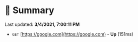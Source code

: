 # 📖 Summary
Last updated: **3/4/2021, 7:00:11 PM**

- `GET` [https://google.com](https://google.com) - **Up** (151ms)
